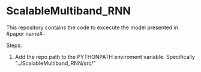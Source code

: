 # ScalableMultiband_RNN

This repository contains the code to excecute the model presented in #paper name#-

Steps:
1. Add the repo path to the PYTHONPATH enviroment variable. Specifically "../ScalableMultiband_RNN/src/"
